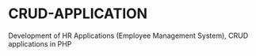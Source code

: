 # CRUD-APPLICATION
Development of HR Applications (Employee Management System), CRUD applications in PHP
